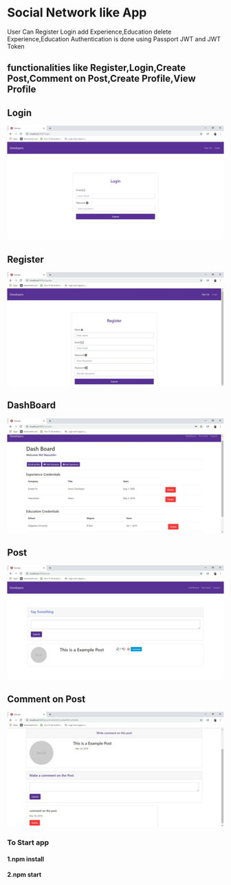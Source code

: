 # Social Network like App
User Can Register Login add Experience,Education delete Experience,Education
Authentication is done using Passport JWT and JWT Token

## functionalities like Register,Login,Create Post,Comment on Post,Create Profile,View Profile
## Login
![](images/Login.png)

## Register
![](images/register.png)

## DashBoard
![](images/Dashboard.png)

## Post
![](images/post.png)

## Comment on Post
![](images/comment.png)

### To Start app 
#### 1.npm install
#### 2.npm start


